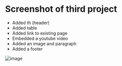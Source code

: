 # Screenshot of third project

* Added th (header)
* Added table
* Added link to existing page
* Embedded a youtube video
* Added an image and paragraph
* Added a footer

![image](https://user-images.githubusercontent.com/67317674/216092823-a78eef9b-65f9-4daf-ab0c-0ad1c0e75211.png)
